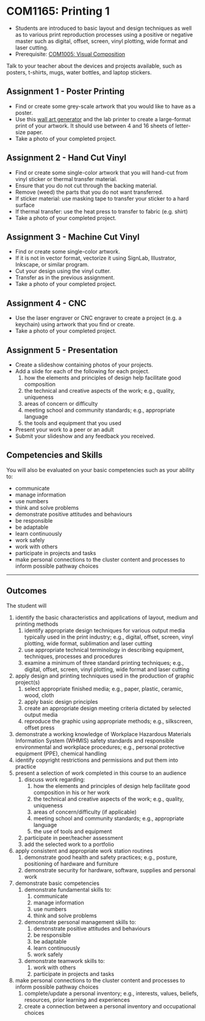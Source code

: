 # COM1165: Printing 1

* Students are introduced to basic layout and design techniques as well as to various print reproduction processes using a positive or negative master such as digital, offset, screen, vinyl plotting, wide format and laser cutting.
* Prerequisite: [COM1005: Visual Composition](COM1005.md)

Talk to your teacher about the devices and projects available, such as posters, t-shirts, mugs, water bottles, and laptop stickers.

## Assignment 1 - Poster Printing

* Find or create some grey-scale artwork that you would like to have as a poster.
* Use this [wall art generator](https://rasterbator.net/) and the lab printer to create a large-format print of your artwork. It should use between 4 and 16 sheets of letter-size paper.
* Take a photo of your completed project.

## Assignment 2 - Hand Cut Vinyl

* Find or create some single-color artwork that you will hand-cut from vinyl sticker or thermal transfer material.
* Ensure that you do not cut through the backing material.
* Remove (weed) the parts that you do not want transferred.
* If sticker material: use masking tape to transfer your sticker to a hard surface
* If thermal transfer: use the heat press to transfer to fabric (e.g. shirt)
* Take a photo of your completed project.

## Assignment 3 - Machine Cut Vinyl

* Find or create some single-color artwork.
* If it is not in vector format, vectorize it using SignLab, Illustrator, Inkscape, or similar program.
* Cut your design using the vinyl cutter.
* Transfer as in the previous assignment.
* Take a photo of your completed project.

## Assignment 4 - CNC

* Use the laser engraver or CNC engraver to create a project (e.g. a keychain) using artwork that you find or create.
* Take a photo of your completed project.

## Assignment 5 - Presentation

* Create a slideshow containing photos of your projects.
* Add a slide for each of the following for each project.
    1. how the elements and principles of design help facilitate good composition
    2. the technical and creative aspects of the work; e.g., quality, uniqueness
    3. areas of concern or difficulty
    4. meeting school and community standards; e.g., appropriate language
    5. the tools and equipment that you used
* Present your work to a peer or an adult
* Submit your slideshow and any feedback you received.

## Competencies and Skills

You will also be evaluated on your basic competencies such as your ability to:

* communicate
* manage information
* use numbers
* think and solve problems
* demonstrate positive attitudes and behaviours
* be responsible
* be adaptable
* learn continuously
* work safely
* work with others
* participate in projects and tasks
* make personal connections to the cluster content and processes to inform possible pathway choices

---

## Outcomes

The student will

1. identify the basic characteristics and applications of layout, medium and printing methods
    1. identify appropriate design techniques for various output media typically used in the print industry; e.g., digital, offset, screen, vinyl plotting, wide format, sublimation and laser cutting
    2. use appropriate technical terminology in describing equipment, techniques, processes and procedures
    3. examine a minimum of three standard printing techniques; e.g., digital, offset, screen, vinyl plotting, wide format and laser cutting
2. apply design and printing techniques used in the production of graphic project(s)
    1. select appropriate finished media; e.g., paper, plastic, ceramic, wood, cloth
    2. apply basic design principles
    3. create an appropriate design meeting criteria dictated by selected output media
    4. reproduce the graphic using appropriate methods; e.g., silkscreen, offset press
3. demonstrate a working knowledge of Workplace Hazardous Materials Information System (WHMIS) safety standards and responsible environmental and workplace procedures; e.g., personal protective equipment (PPE), chemical handling
4. identify copyright restrictions and permissions and put them into practice
5. present a selection of work completed in this course to an audience
    1. discuss work regarding:
        1. how the elements and principles of design help facilitate good composition in his or her work
        2. the technical and creative aspects of the work; e.g., quality, uniqueness
        3. areas of concern/difficulty (if applicable)
        4. meeting school and community standards; e.g., appropriate language
        5. the use of tools and equipment
    2. participate in peer/teacher assessment
    3. add the selected work to a portfolio
6. apply consistent and appropriate work station routines
    1. demonstrate good health and safety practices; e.g., posture, positioning of hardware and furniture
    2. demonstrate security for hardware, software, supplies and personal work
7. demonstrate basic competencies
    1. demonstrate fundamental skills to:
        1. communicate
        2. manage information
        3. use numbers
        4. think and solve problems
    2. demonstrate personal management skills to:
        1. demonstrate positive attitudes and behaviours
        2. be responsible
        3. be adaptable
        4. learn continuously
        5. work safely
    3. demonstrate teamwork skills to:
        1. work with others
        2. participate in projects and tasks
8. make personal connections to the cluster content and processes to inform possible pathway choices
    1. complete/update a personal inventory; e.g., interests, values, beliefs, resources, prior learning and experiences
    2. create a connection between a personal inventory and occupational choices

